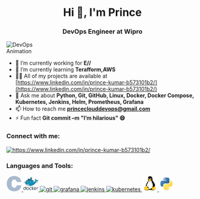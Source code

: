<h1 align="center">Hi 👋, I'm Prince</h1>
<h3 align="center">DevOps Engineer at Wipro</h3>
<!-- Image aligned right and moved down -->
<img src="https://media.giphy.com/media/QTfX9Ejfra3ZmNxh6B/giphy.gif" 
     alt="DevOps Animation" 
     width="80" 
     style="display: block; margin-right: 10px;" />

- 🔭 I’m currently working for **E//**
- 🌱 I’m currently learning **Terafform,AWS**
- 👨‍💻 All of my projects are available at [https://www.linkedin.com/in/prince-kumar-b573101b2/](https://www.linkedin.com/in/prince-kumar-b573101b2/)
- 💬 Ask me about **Python, Git, GitHub, Linux, Docker, Docker Compose, Kubernetes, Jenkins, Helm, Prometheus, Grafana**
- 📫 How to reach me **princeclouddevops@gmail.com**
- ⚡ Fun fact **Git commit –m "I’m hilarious" 😄**

<h3 align="left">Connect with me:</h3>
<p align="left">
<a href="https://linkedin.com/in/https://www.linkedin.com/in/prince-kumar-b573101b2/" target="blank"><img align="center" src="https://raw.githubusercontent.com/rahuldkjain/github-profile-readme-generator/master/src/images/icons/Social/linked-in-alt.svg" alt="https://www.linkedin.com/in/prince-kumar-b573101b2/" height="30" width="40" /></a>
</p>

<h3 align="left">Languages and Tools:</h3>
<p align="left"> <a href="https://www.cprogramming.com/" target="_blank" rel="noreferrer"> <img src="https://raw.githubusercontent.com/devicons/devicon/master/icons/c/c-original.svg" alt="c" width="40" height="40"/> </a> <a href="https://www.docker.com/" target="_blank" rel="noreferrer"> <img src="https://raw.githubusercontent.com/devicons/devicon/master/icons/docker/docker-original-wordmark.svg" alt="docker" width="40" height="40"/> </a> <a href="https://git-scm.com/" target="_blank" rel="noreferrer"> <img src="https://www.vectorlogo.zone/logos/git-scm/git-scm-icon.svg" alt="git" width="40" height="40"/> </a> <a href="https://grafana.com" target="_blank" rel="noreferrer"> <img src="https://www.vectorlogo.zone/logos/grafana/grafana-icon.svg" alt="grafana" width="40" height="40"/> </a> <a href="https://www.jenkins.io" target="_blank" rel="noreferrer"> <img src="https://www.vectorlogo.zone/logos/jenkins/jenkins-icon.svg" alt="jenkins" width="40" height="40"/> </a> <a href="https://kubernetes.io" target="_blank" rel="noreferrer"> <img src="https://www.vectorlogo.zone/logos/kubernetes/kubernetes-icon.svg" alt="kubernetes" width="40" height="40"/> </a> <a href="https://www.linux.org/" target="_blank" rel="noreferrer"> <img src="https://raw.githubusercontent.com/devicons/devicon/master/icons/linux/linux-original.svg" alt="linux" width="40" height="40"/> </a> <a href="https://www.python.org" target="_blank" rel="noreferrer"> <img src="https://raw.githubusercontent.com/devicons/devicon/master/icons/python/python-original.svg" alt="python" width="40" height="40"/> </a> </p>
